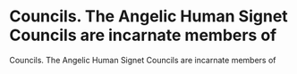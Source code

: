 # Councils. The Angelic Human Signet Councils are incarnate members of

Councils. The Angelic Human Signet Councils are incarnate members of